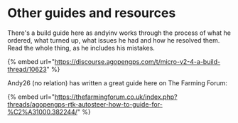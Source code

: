 # Other guides and resources

There's a build guide here as andyinv works through the process of what he ordered, what turned up, what issues he had and how he resolved them. Read the whole thing, as he includes his mistakes.

{% embed url="https://discourse.agopengps.com/t/micro-v2-4-a-build-thread/10623" %}

Andy26 (no relation) has written a great guide here on The Farming Forum:

{% embed url="https://thefarmingforum.co.uk/index.php?threads/agopengps-rtk-autosteer-how-to-guide-for-%C2%A31000.382244/" %}
